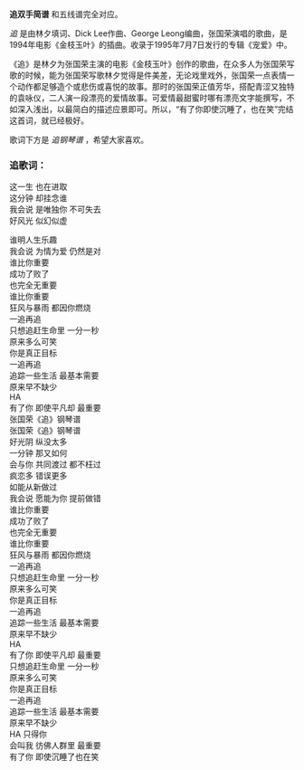 

**追双手简谱** 和五线谱完全对应。

_追_ 是由林夕填词、Dick Lee作曲、George
Leong编曲，张国荣演唱的歌曲，是1994年电影《金枝玉叶》的插曲。收录于1995年7月7日发行的专辑《宠爱》中。

《追》是林夕为张国荣主演的电影《金枝玉叶》创作的歌曲，在众多人为张国荣写歌的时候，能为张国荣写歌林夕觉得是件美差，无论戏里戏外，张国荣一点表情一个动作都足够造个或悲伤或喜悦的故事。那时的张国荣正值芳华，搭配青涩又独特的袁咏仪，二人演一段漂亮的爱情故事。可爱情最甜蜜时哪有漂亮文字能撰写，不如深入浅出，以最简白的描述应景即可。所以，“有了你即使沉睡了，也在笑”完结这首词，就已经极好。

歌词下方是 _追钢琴谱_ ，希望大家喜欢。

### 追歌词：

这一生 也在进取  
这分钟 却挂念谁  
我会说 是唯独你 不可失去  
好风光 似幻似虚

谁明人生乐趣  
我会说 为情为爱 仍然是对  
谁比你重要  
成功了败了  
也完全无重要  
谁比你重要  
狂风与暴雨 都因你燃烧  
一追再追  
只想追赶生命里 一分一秒  
原来多么可笑  
你是真正目标  
一追再追  
追踪一些生活 最基本需要  
原来早不缺少  
HA  
有了你 即使平凡却 最重要  
张国荣《追》钢琴谱  
张国荣《追》钢琴谱  
好光阴 纵没太多  
一分钟 那又如何  
会与你 共同渡过 都不枉过  
疯恋多 错误更多  
如能从新做过  
我会说 愿能为你 提前做错  
谁比你重要  
成功了败了  
也完全无重要  
谁比你重要  
狂风与暴雨 都因你燃烧  
一追再追  
只想追赶生命里 一分一秒  
原来多么可笑  
你是真正目标  
一追再追  
追踪一些生活 最基本需要  
原来早不缺少  
HA  
有了你 即使平凡却 最重要  
只想追赶生命里 一分一秒  
原来多么可笑  
你是真正目标  
一追再追  
追踪一些生活 最基本需要  
原来早不缺少  
HA 只得你  
会叫我 彷佛人群里 最重要  
有了你 即使沉睡了也在笑


